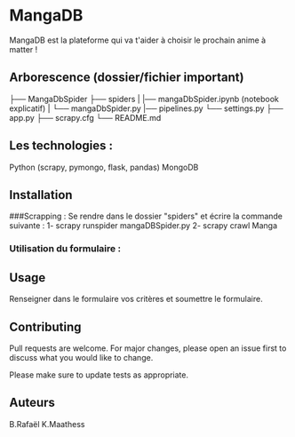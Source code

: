 # MangaDB

MangaDB est la plateforme qui va t'aider à choisir le prochain anime à matter !

## Arborescence (dossier/fichier important)
├── MangaDbSpider
    ├── spiders
    |   |── mangaDbSpider.ipynb (notebook explicatif)
    |   └── mangaDbSpider.py
    |── pipelines.py
    └── settings.py
├── app.py
├── scrapy.cfg
└── README.md

## Les technologies :
Python (scrapy, pymongo, flask, pandas)
MongoDB

## Installation

###Scrapping :
Se rendre dans le dossier "spiders" et écrire la commande suivante : 
1- scrapy runspider mangaDBSpider.py
2- scrapy crawl Manga

### Utilisation du formulaire :


## Usage
Renseigner dans le formulaire vos critères et soumettre le formulaire.


## Contributing
Pull requests are welcome. For major changes, please open an issue first to discuss what you would like to change.

Please make sure to update tests as appropriate.

## Auteurs
B.Rafaël
K.Maathess
